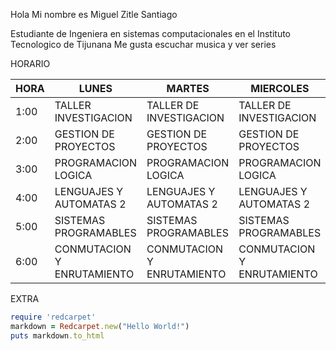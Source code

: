 Hola 
Mi nombre es Miguel Zitle Santiago

Estudiante de Ingeniera en sistemas computacionales en el Instituto Tecnologico de Tijunana
Me gusta escuchar musica y ver series

HORARIO

| HORA  | LUNES                      | MARTES                     | MIERCOLES                  | JUEVES                     | VIERNES                    |
|-------|----------------------------|----------------------------|----------------------------|----------------------------|----------------------------|
| 1:00  | TALLER INVESTIGACION       | TALLER DE INVESTIGACION    | TALLER DE INVESTIGACION    | TALLER DE INVESTIGACION    |                            |
| 2:00  | GESTION DE PROYECTOS       | GESTION DE PROYECTOS       | GESTION DE PROYECTOS       | GESTION DE PROYECTOS       | GESTION DE PROYECTOS       |
| 3:00  | PROGRAMACION LOGICA        | PROGRAMACION LOGICA        | PROGRAMACION LOGICA        | PROGRAMACION LOGICA        | GESTION DE PROYECTOS       |
| 4:00  | LENGUAJES Y AUTOMATAS 2    | LENGUAJES Y AUTOMATAS 2    | LENGUAJES Y AUTOMATAS 2    | LENGUAJES Y AUTOMATAS 2    | LENGUAJES Y AUTOMATAS 2    |
| 5:00  | SISTEMAS PROGRAMABLES      | SISTEMAS PROGRAMABLES      | SISTEMAS PROGRAMABLES      | SISTEMAS PROGRAMABLES      |                            |
| 6:00  | CONMUTACION Y ENRUTAMIENTO | CONMUTACION Y ENRUTAMIENTO | CONMUTACION Y ENRUTAMIENTO | CONMUTACION Y ENRUTAMIENTO | CONMUTACION Y ENRUTAMIENTO |


EXTRA
```ruby
require 'redcarpet'
markdown = Redcarpet.new("Hello World!")
puts markdown.to_html
```
